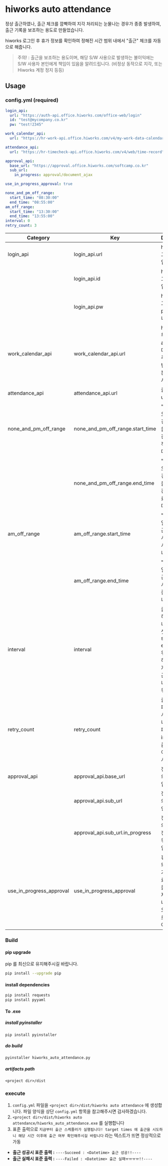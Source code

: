 # hiworks auto attendance

정상 출근하였나, 출근 체크를 깜빡하여 지각 처리되는 눈물나는 경우가 종종 발생하여, 출근 기록을 보조하는 용도로 만들었습니다.

hiworks 로그인 후 휴가 정보를 확인하여 정해진 시간 범위 내에서 "출근" 체크를 자동으로 해줍니다.

> 주의! : 출근을 보조하는 용도이며, 해당 S/W 사용으로 발생하는 불이익에는 S/W 사용자 본인에게 책임이 있음을 알려드립니다. (비정상 동작으로 지각, 또는 Hiworks 계정 정지 등등)

## Usage

### config.yml (required)

```yml
login_api:
  url: "https://auth-api.office.hiworks.com/office-web/login"
  id: "test@mycompany.co.kr"
  pw: "test!2345"

work_calendar_api:
  url: "https://hr-work-api.office.hiworks.com/v4/my-work-data-calendar"

attendance_api:
  url: "https://hr-timecheck-api.office.hiworks.com/v4/web/time-record"

approval_api:
  base_url: "https://approval.office.hiworks.com/softcamp.co.kr"
  sub_url:
    in_progress: approval/document_ajax

use_in_progress_approval: true

none_and_pm_off_range:
  start_time: "08:30:00"
  end_time: "08:55:00"
am_off_range:
  start_time: "13:30:00"
  end_time: "13:55:00"
interval: 0
retry_count: 3
```

| **Category**             | **Key**                          | **Description**                                                                                                                      |
| ------------------------ | -------------------------------- | ------------------------------------------------------------------------------------------------------------------------------------ |
| login_api                | login_api.url                    | hiworks 로그인 api url 입니다.                                                                                                       |
|                          | login_api.id                     | hiworks 로그인 계정 id입니다.                                                                                                        |
|                          | login_api.pw                     | hiworks 로그인 계정 password입니다.                                                                                                  |
| work_calendar_api        | work_calendar_api.url            | hiworks 근무 달력 정보 api url 입니다. 공휴일, 주말, 연차, 반차 등을 구분하기 위해 사용합니다.                                       |
| attendance_api           | attendance_api.url               | 출근 체크 api url 입니다.                                                                                                            |
| none_and_pm_off_range    | none_and_pm_off_range.start_time | "종일 근무 & 오후 반차" 일 경우에 출근을 진행할 시간 범위의 시작 시간입니다.                                                         |
|                          | none_and_pm_off_range.end_time   | "종일 근무 & 오후 반차" 일 경우에 출근을 진행할 시간 범위의 종료 시간입니다.                                                         |
| am_off_range             | am_off_range.start_time          | "오전 반차" 일 경우에 출근을 진행할 시간 범위의 시작 시간입니다.                                                                     |
|                          | am_off_range.end_time            | "오전 반차" 일 경우에 출근을 진행할 시간 범위의 종료 시간입니다.                                                                     |
| interval                 | interval                         | 출근을 시도하는 주기 입니다. `0` 으로 셋팅할 경우 start_time, end_time 범위에서 랜덤하게 시간을 지정하여 출근을 시도합니다. (분단위) |
| retry_count              | retry_count                      | 출근 시도 실패 시 최대 재시도 횟수 입니다. 이전 실패 후 interval 값만큼의 시간(분)이 지난 후 재시도합니다.                           |
| approval_api             | approval_api.base_url            | 전자결재 api 의 base url 입니다                                                                                                      |
|                          | approval_api.sub_url             | 전자결재 api 의 하위 도메인 url 입니다                                                                                               |
|                          | approval_api.sub_url.in_progress | 전자결재 api 의 "진행중인 전자결재" 하위 도메인 url 입니다                                                                           |
| use_in_progress_approval | use_in_progress_approval         | 휴가 당일이 되었는데 휴가 결재가 완료되지 않았을 때 휴가 결재를 상신한 내역만으로 오늘을 휴가로 판단할지 여부입니다                  |

### Build

#### pip upgrade

pip 를 최신으로 유지해주시길 바랍니다.

```bash
pip install --upgrade pip
```

#### install dependencies

```bash
pip install requests
pip install pyyaml
```

#### To .exe

##### install pyinstaller

`pip install pyinstaller`

##### do build

`pyinstaller hiworks_auto_attendance.py`

##### artifacts path

`<project dir>/dist`

### execute

1. `config.yml` 파일을 `<project dir>/dist/hiworks auto attendance` 에 생성합니다. 파일 양식을 상단 `config.yml` 항목을 참고해주시면 감사하겠습니다.
2. `<project dir>/dist/hiworks auto attendance/hiworks_auto_attendance.exe` 를 실행합니다
3. 표준 출력으로 `지금부터 출근 스케줄러가 실행됩니다! target times 에 출근을 시도하니 해당 시간 이후에 출근 여부 확인해주시길 바랍니다` 라는 텍스트가 뜨면 정상적으로 가동

- **출근 성공시 표준 출력 :** `----Succeed : <Datetime> 출근 성공!!----`
- **출근 실패시 표준 출력 :** `----Failed : <Datetime> 출근 실패ㅠㅠㅠㅠ!!----`
